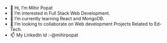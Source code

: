 - 👋 Hi, I’m Mihir Popat
- 👀 I’m interested in Full Stack Web Development.
- 🌱 I’m currently learning React and MongoDB.
- 💞️ I’m looking to collaborate on Web development Projects Related to Ed-Tech.
- 📫 My LinkedIn Id :-@mihirpopat

<!---
mihir705/mihir705 is a ✨ special ✨ repository because its `README.md` (this file) appears on your GitHub profile.
You can click the Preview link to take a look at your changes.
--->
